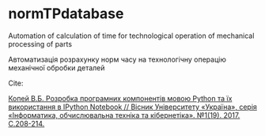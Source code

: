 # normTPdatabase
Automation of calculation of time for technological operation of mechanical processing of parts

Автоматизація розрахунку норм часу на технологічну операцію механічної обробки деталей

Cite:

[Копей В.Б. Розробка програмних компонентів мовою Python та їх використання в IPython Notebook // Вісник Університету «Україна», серія «Інформатика, обчислювальна техніка та кібернетіка». №1(19). 2017. С.208-214.](https://github.com/vkopey/normTPdatabase/blob/main/%D1%81%D1%82%D0%B0%D1%82%D1%82%D1%8F%20%D0%9A%D0%BE%D0%BF%D0%B5%D0%B9.pdf)
